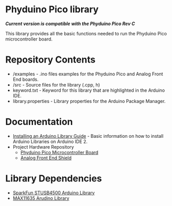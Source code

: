 # Phyduino Pico library

<p><b><i>Current version is compatible with the Phyduino Pico Rev C</i></b></p>

<p>
This library provides all the basic functions needed to run the Phyduino Pico microcontroller board.
</p>

# Repository Contents
- /examples - .ino files examples for the Phyduino Pico and Analog Front End boards.
- /src - Source files for the library (.cpp, h)
- keyword.txt - Keyword for this library that are highlighted in the Arduino IDE.
- library.properties - Library properties for the Arduino Package Manager.

# Documentation 
- <a href="https://docs.arduino.cc/software/ide-v2/tutorials/ide-v2-installing-a-library">Installing an Arduino Library Guide</a> - Basic information on how to install Arduino Libraries on Arduino IDE 2.
- Project Hardware Repository
    - <a href="https://github.com/UofTPhyEssSW/Student-Workshop-Course-L1/tree/main/hardware/phyduino_pico">Phyduino Pico Microcontroller Board</a>
    - <a href="https://github.com/UofTPhyEssSW/Student-Workshop-Course-L1/tree/main/hardware/analog_front_end_shield">Analog Front End Shield</a>

# Library Dependencies
- <a href="https://github.com/sparkfun/SparkFun_STUSB4500_Arduino_Library">SparkFun STUSB4500 Arduino Library</a>
- <a href="https://github.com/UofTPhyEssSW/Student-Workshop-Course-L1/tree/main/arduino/libraries/MAX11635">MAX11635 Arudino Library</a> 
